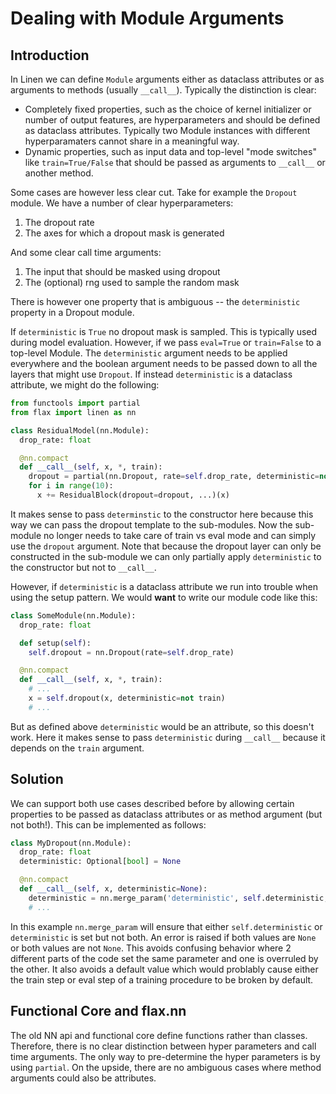 # Dealing with Module Arguments

## Introduction

In Linen we can define `Module` arguments either as dataclass attributes or as arguments to methods (usually `__call__`).
Typically the distinction is clear:
* Completely fixed properties, such as the choice of kernel initializer or number of output features, are hyperparameters and should be defined as dataclass attributes. Typically two Module instances with different hyperparamaters cannot share in a meaningful way.
* Dynamic properties, such as input data and top-level "mode switches" like `train=True/False` that should be passed as arguments to `__call__` or another method.

Some cases are however less clear cut. Take for example the `Dropout` module.
We have a number of clear hyperparameters:

1. The dropout rate
2. The axes for which a dropout mask is generated

And some clear call time arguments:

1. The input that should be masked using dropout
2. The (optional) rng used to sample the random mask

There is however one property that is ambiguous -- the `deterministic` property in a Dropout module.

If `deterministic` is `True` no dropout mask is sampled. This is typically used during model evaluation.
However, if we pass `eval=True` or `train=False` to a top-level Module. The `deterministic` argument needs
to be applied everywhere and the boolean argument needs to be passed down to all the layers that might use `Dropout`.
If instead `deterministic` is a dataclass attribute, we might do the following:

```python
from functools import partial
from flax import linen as nn

class ResidualModel(nn.Module):
  drop_rate: float

  @nn.compact
  def __call__(self, x, *, train):
    dropout = partial(nn.Dropout, rate=self.drop_rate, deterministic=not train)
    for i in range(10):
      x += ResidualBlock(dropout=dropout, ...)(x)
```

It makes sense to pass `determinstic` to the constructor here because this way we can pass the dropout template to the sub-modules.
Now the sub-module no longer needs to take care of train vs eval mode and can simply use the `dropout` argument.
Note that because the dropout layer can only be constructed in the sub-module we can only partially apply `deterministic` to the constructor but not to `__call__`.

However, if `deterministic` is a dataclass attribute we run into trouble when using the setup pattern. We would **want** to write our module code like this:

```python
class SomeModule(nn.Module):
  drop_rate: float

  def setup(self):
    self.dropout = nn.Dropout(rate=self.drop_rate)

  @nn.compact
  def __call__(self, x, *, train):
    # ...
    x = self.dropout(x, deterministic=not train)
    # ...
```

But as defined above `deterministic` would be an attribute, so this doesn't work.
Here it makes sense to pass `deterministic` during `__call__` because it depends on the `train` argument.

## Solution

We can support both use cases described before by allowing certain properties to be passed
as dataclass attributes or as method argument (but not both!).
This can be implemented as follows:
```python
class MyDropout(nn.Module):
  drop_rate: float
  deterministic: Optional[bool] = None

  @nn.compact
  def __call__(self, x, deterministic=None):
    deterministic = nn.merge_param('deterministic', self.deterministic, deterministic)
    # ...
```

In this example `nn.merge_param` will ensure that either `self.deterministic` or `deterministic` is set but not both.
An error is raised if both values are `None` or both values are not `None`.
This avoids confusing behavior where 2 different parts of the code set the same parameter and one is overruled by the other.
It also avoids a default value which would problably cause either the train step or eval step of a training procedure to be broken by default.



## Functional Core and flax.nn

The old NN api and functional core define functions rather than classes.
Therefore, there is no clear distinction between hyper parameters and call time arguments.
The only way to pre-determine the hyper parameters is by using `partial`.
On the upside, there are no ambiguous cases where method arguments could also be attributes.
